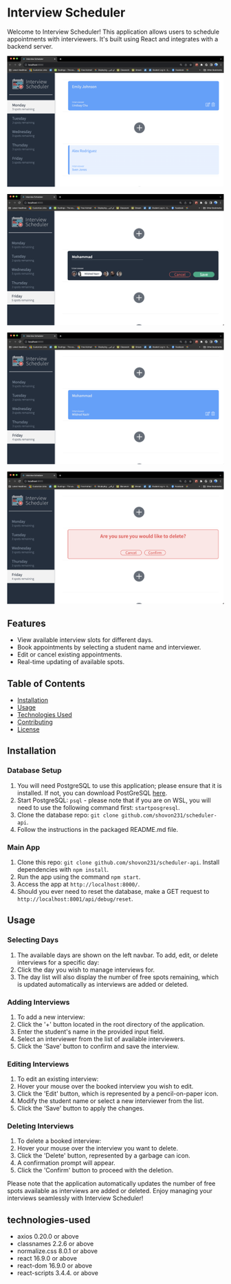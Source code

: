 # Interview Scheduler

Welcome to Interview Scheduler! This application allows users to schedule appointments with interviewers. It's built using React and integrates with a backend server.

![Main page interface](./docs/app_interface.png)

![Add new interview](./docs/add_new_student.png)

![Main page showing newly added interview](./docs/after_schedule.png)

![Delete interview confirmation menu](./docs/delete.png)

## Features

- View available interview slots for different days.
- Book appointments by selecting a student name and interviewer.
- Edit or cancel existing appointments.
- Real-time updating of available spots.

## Table of Contents

- [Installation](#installation)
- [Usage](#usage)
- [Technologies Used](#technologies-used)
- [Contributing](#contributing)
- [License](#license)

## Installation

### Database Setup

1. You will need PostgreSQL to use this application; please ensure that it is installed. If not, you can download PostGreSQL [here](https://www.postgresql.org/about/).
2. Start PostgreSQL: `psql` - please note that if you are on WSL, you will need to use the following command first: `startposgresql`.
3. Clone the database repo: `git clone github.com/shovon231/scheduler-api`.
4. Follow the instructions in the packaged README.md file.

### Main App

1. Clone this repo: `git clone github.com/shovon231/scheduler-api`.
   Install dependencies with `npm install`.
2. Run the app using the command `npm start`.
3. Access the app at `http://localhost:8000/`.
4. Should you ever need to reset the database, make a GET request to `http://localhost:8001/api/debug/reset`.

## Usage

### Selecting Days

1. The available days are shown on the left navbar. To add, edit, or delete interviews for a specific day:
2. Click the day you wish to manage interviews for.
3. The day list will also display the number of free spots remaining, which is updated automatically as interviews are added or deleted.

### Adding Interviews

1. To add a new interview:
2. Click the '+' button located in the root directory of the application.
3. Enter the student's name in the provided input field.
4. Select an interviewer from the list of available interviewers.
5. Click the 'Save' button to confirm and save the interview.

### Editing Interviews

1. To edit an existing interview:
2. Hover your mouse over the booked interview you wish to edit.
3. Click the 'Edit' button, which is represented by a pencil-on-paper icon.
4. Modify the student name or select a new interviewer from the list.
5. Click the 'Save' button to apply the changes.

### Deleting Interviews

1. To delete a booked interview:
2. Hover your mouse over the interview you want to delete.
3. Click the 'Delete' button, represented by a garbage can icon.
4. A confirmation prompt will appear.
5. Click the 'Confirm' button to proceed with the deletion.

Please note that the application automatically updates the number of free spots available as interviews are added or deleted. Enjoy managing your interviews seamlessly with Interview Scheduler!

## technologies-used

- axios 0.20.0 or above
- classnames 2.2.6 or above
- normalize.css 8.0.1 or above
- react 16.9.0 or above
- react-dom 16.9.0 or above
- react-scripts 3.4.4. or above
